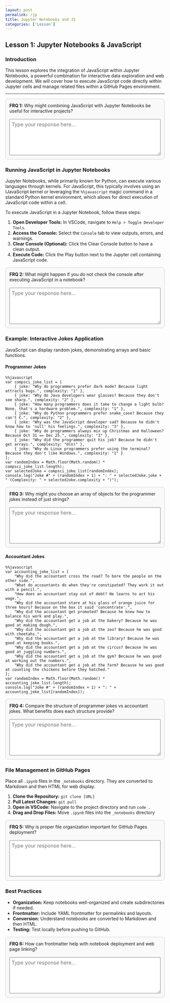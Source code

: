 ```yaml
---
layout: post
permalink: /jp
title: Jupyter Notebooks and JS
categories: ['Lesson']
---
```


<h2>Lesson 1: Jupyter Notebooks & JavaScript</h2>

<h3>Introduction</h3>
<p>
This lesson explores the integration of JavaScript within Jupyter Notebooks, a powerful combination for interactive data exploration and web development. 
We will cover how to execute JavaScript code directly within Jupyter cells and manage related files within a GitHub Pages environment.
</p>

<hr>

<div class="frq-box">
  <b>FRQ 1:</b> Why might combining JavaScript with Jupyter Notebooks be useful for interactive projects?<br><br>
  <textarea rows="5" style="width:100%;" placeholder="Type your response here..."></textarea>
</div>

<h3>Running JavaScript in Jupyter Notebooks</h3>
<p>
Jupyter Notebooks, while primarily known for Python, can execute various languages through kernels. 
For JavaScript, this typically involves using an IJavaScript kernel or leveraging the <code>%%javascript</code> magic command in a standard Python kernel environment, 
which allows for direct execution of JavaScript code within a cell.
</p>

<p>To execute JavaScript in a Jupyter Notebook, follow these steps:</p>
<ol>
<li><b>Open Developer Tools:</b> In VSCode, navigate to <code>Help > Toggle Developer Tools</code>.</li>
<li><b>Access the Console:</b> Select the <code>Console</code> tab to view outputs, errors, and warnings.</li>
<li><b>Clear Console (Optional):</b> Click the Clear Console button to have a clean output.</li>
<li><b>Execute Code:</b> Click the Play button next to the Jupyter cell containing JavaScript code.</li>
</ol>

<div class="frq-box">
  <b>FRQ 2:</b> What might happen if you do not check the console after executing JavaScript in a notebook?<br><br>
  <textarea rows="5" style="width:100%;" placeholder="Type your response here..."></textarea>
</div>

<h3>Example: Interactive Jokes Application</h3>
<p>
JavaScript can display random jokes, demonstrating arrays and basic functions.
</p>

<h4>Programmer Jokes</h4>
<pre><code>%%javascript
var compsci_joke_list = [
    { joke: "Why do programmers prefer dark mode? Because light attracts bugs.", complexity: "1" },
    { joke: "Why do Java developers wear glasses? Because they don't see sharp.", complexity: "2" },
    { joke: "How many programmers does it take to change a light bulb? None, that's a hardware problem.", complexity: "1" },
    { joke: "Why do Python programmers prefer snake_case? Because they can't C.", complexity: "2" },
    { joke: "Why was the JavaScript developer sad? Because he didn't know how to 'null' his feelings.", complexity: "3" },
    { joke: "Why do programmers always mix up Christmas and Halloween? Because Oct 31 == Dec 25.", complexity: "3" },
    { joke: "Why did the programmer quit his job? Because he didn't get arrays.", complexity: "O(n)" },
    { joke: "Why do Linux programmers prefer using the terminal? Because they don't like Windows.", complexity: "1" }
];
var randomIndex = Math.floor(Math.random() * compsci_joke_list.length);
var selectedJoke = compsci_joke_list[randomIndex];
console.log("Joke #" + (randomIndex + 1) + ": " + selectedJoke.joke + " (Complexity: " + selectedJoke.complexity + ")");
</code></pre>

<div class="frq-box">
  <b>FRQ 3:</b> Why might you choose an array of objects for the programmer jokes instead of just strings?<br><br>
  <textarea rows="5" style="width:100%;" placeholder="Type your response here..."></textarea>
</div>

<h4>Accountant Jokes</h4>
<pre><code>%%javascript
var accounting_joke_list = [
    "Why did the accountant cross the road? To bore the people on the other side.",
    "What do accountants do when they're constipated? They work it out with a pencil.",
    "How does an accountant stay out of debt? He learns to act his wage.",
    "Why did the accountant stare at his glass of orange juice for three hours? Because on the box it said 'concentrate'.",
    "Why did the accountant get promoted? Because he knew how to balance his work and play.",
    "Why did the accountant get a job at the bakery? Because he was good at making dough.",
    "Why did the accountant get a job at the zoo? Because he was good with cheetahs.",
    "Why did the accountant get a job at the library? Because he was good at keeping books.",
    "Why did the accountant get a job at the circus? Because he was good at juggling numbers.",
    "Why did the accountant get a job at the gym? Because he was good at working out the numbers.",
    "Why did the accountant get a job at the farm? Because he was good at counting the chickens before they hatched."
];
var randomIndex = Math.floor(Math.random() * accounting_joke_list.length);
console.log("Joke #" + (randomIndex + 1) + ": " + accounting_joke_list[randomIndex]);
</code></pre>

<div class="frq-box">
  <b>FRQ 4:</b> Compare the structure of programmer jokes vs accountant jokes. What benefits does each structure provide?<br><br>
  <textarea rows="5" style="width:100%;" placeholder="Type your response here..."></textarea>
</div>

<h3>File Management in GitHub Pages</h3>
<p>
Place all <code>.ipynb</code> files in the <code>_notebooks</code> directory. 
They are converted to Markdown and then HTML for web display.
</p>

<ol>
<li><b>Clone the Repository:</b> <code>git clone [URL]</code></li>
<li><b>Pull Latest Changes:</b> <code>git pull</code></li>
<li><b>Open in VSCode:</b> Navigate to the project directory and run <code>code .</code></li>
<li><b>Drag and Drop Files:</b> Move <code>.ipynb</code> files into the <code>_notebooks</code> directory</li>
</ol>

<div class="frq-box">
  <b>FRQ 5:</b> Why is proper file organization important for GitHub Pages deployment?<br><br>
  <textarea rows="5" style="width:100%;" placeholder="Type your response here..."></textarea>
</div>

<h3>Best Practices</h3>
<ul>
<li><b>Organization:</b> Keep notebooks well-organized and create subdirectories if needed.</li>
<li><b>Frontmatter:</b> Include YAML frontmatter for permalinks and layouts.</li>
<li><b>Conversion:</b> Understand notebooks are converted to Markdown and then HTML.</li>
<li><b>Testing:</b> Test locally before pushing to GitHub.</li>
</ul>

<div class="frq-box">
  <b>FRQ 6:</b> How can frontmatter help with notebook deployment and web page linking?<br><br>
  <textarea rows="5" style="width:100%;" placeholder="Type your response here..."></textarea>
</div>

<style>
.frq-box {
  border: 1px solid #ccc;
  padding: 12px;
  border-radius: 8px;
  margin: 15px 0;
  background: #f9f9f9;
}
textarea {
  font-family: inherit;
  font-size: 1rem;
  padding: 6px;
}
</style>




